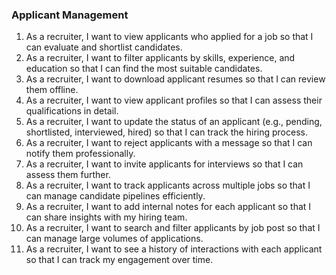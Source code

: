 ### **Applicant Management**

1. As a recruiter, I want to view applicants who applied for a job so that I can evaluate and shortlist candidates.
2. As a recruiter, I want to filter applicants by skills, experience, and education so that I can find the most suitable candidates.
3. As a recruiter, I want to download applicant resumes so that I can review them offline.
4. As a recruiter, I want to view applicant profiles so that I can assess their qualifications in detail.
5. As a recruiter, I want to update the status of an applicant (e.g., pending, shortlisted, interviewed, hired) so that I can track the hiring process.
6. As a recruiter, I want to reject applicants with a message so that I can notify them professionally.
7. As a recruiter, I want to invite applicants for interviews so that I can assess them further.
8. As a recruiter, I want to track applicants across multiple jobs so that I can manage candidate pipelines efficiently.
9. As a recruiter, I want to add internal notes for each applicant so that I can share insights with my hiring team.
10. As a recruiter, I want to search and filter applicants by job post so that I can manage large volumes of applications.
11. As a recruiter, I want to see a history of interactions with each applicant so that I can track my engagement over time.
